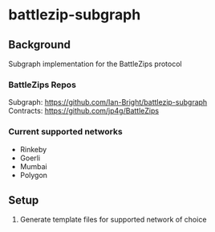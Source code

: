 # battlezip-subgraph

## Background
Subgraph implementation for the BattleZips protocol

### BattleZips Repos

Subgraph: https://github.com/Ian-Bright/battlezip-subgraph  
Contracts: https://github.com/jp4g/BattleZips

### Current supported networks

* Rinkeby
* Goerli
* Mumbai
* Polygon

## Setup

1. Generate template files for supported network of choice

